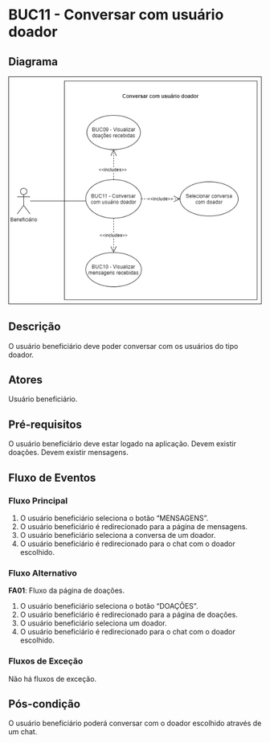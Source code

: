 # BUC11 - Conversar com usuário doador

## Diagrama
![BUC11](../../../../assets/images/casosDeUso/BUC11.png)


## Descrição
O usuário beneficiário deve poder conversar com os usuários do tipo doador.

## Atores
Usuário beneficiário.

## Pré-requisitos
O usuário beneficiário deve estar logado na aplicação.
Devem existir doações.
Devem existir mensagens.

## Fluxo de Eventos

### Fluxo Principal
1. O usuário beneficiário seleciona o botão “MENSAGENS”.
2. O usuário beneficiário é redirecionado para a página de mensagens.
3. O usuário beneficiário seleciona a conversa de um doador.
4. O usuário beneficiário é redirecionado para o chat com o doador escolhido.

### Fluxo Alternativo
**FA01**: Fluxo da página de doações.
1. O usuário beneficiário seleciona o botão “DOAÇÕES”.
2. O usuário beneficiário é redirecionado para a página de doações.
3. O usuário beneficiário seleciona um doador.
4. O usuário beneficiário é redirecionado para o chat com o doador escolhido.


### Fluxos de Exceção
Não há fluxos de exceção.

## Pós-condição
O usuário beneficiário poderá conversar com o doador escolhido através de um chat.

